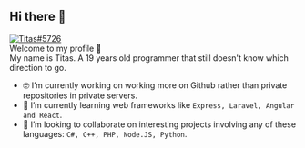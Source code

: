 ## Hi there 👋
[![Titas#5726](https://img.shields.io/badge/%20-Titas%235726-black?color=7289DA&labelColor=2C2F33&logo=discord&logoColor=ffffff)](https://discord.com)<br>
Welcome to my profile 🤗<br>
My name is Titas. A 19 years old programmer that still doesn't know which direction to go.

- 🤓 I’m currently working on working more on Github rather than private repositories in private servers.
- 🌱 I’m currently learning web frameworks like `Express, Laravel, Angular and React`.
- 🧾 I’m looking to collaborate on interesting projects involving any of these languages: `C#, C++, PHP, Node.JS, Python`.

<!-- - ⚡ Fun fact: ... (Still thinking of one....) *insert loading gif here* -->
<!-- - 🤔 I’m looking for help with ... (Currently only searching where to code more) -->
<!-- - 💬 Ask me about ... -->
<!-- - 📫 How to reach me: ... (Added buttons for it ^^) -->
